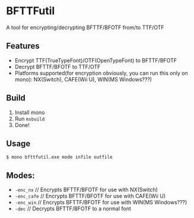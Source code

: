 # BFTTFutil
A tool for encrypting/decrypting BFTTF/BFOTF from/to TTF/OTF

## Features
* Encrypt TTF(TrueTypeFont)/OTF(OpenTypeFont) to BFTTF/BFOTF
* Decrypt BFTTF/BFOTF to TTF/OTF
* Platforms supported(for encryption obviously, you can run this only on mono): NX(Switch), CAFE(Wii U), WIN(MS Windows???)

## Build
1. Install mono
2. Run `msbuild`
3. Done!

## Usage
`$ mono bfttfutil.exe mode infile outfile`

## Modes:
* `-enc_nx`		// Encrypts BFTTF/BFOTF for use with NX(Switch)
* `-enc_cafe`	// Encrypts BFTTF/BFOTF for use with CAFE(Wii U)
* `-enc_win`	// Encrypts BFTTF/BFOTF for use with WIN(MS Windows???)
* `-dec`		// Decrypts BFTTF/BFOTF to a normal font
